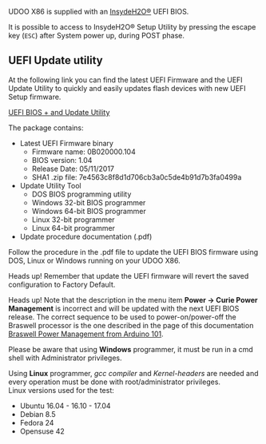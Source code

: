 UDOO X86 is supplied with an [InsydeH2O®](https://www.insyde.com/products) UEFI BIOS.

It is possible to access to InsydeH2O® Setup Utility by pressing the escape key (`ESC`) after System power up, during POST phase.

## UEFI Update utility

At the following link you can find the latest UEFI Firmware and the UEFI Update Utility to quickly and easily updates flash devices with new UEFI Setup firmware.

[UEFI BIOS + and Update Utility](http://download.udoo.org/files/UDOO_X86/UEFI_update/UDOOX86_B02-UEFI_Update_rel104.zip)

The package contains:
* Latest UEFI Firmware binary
  * Firmware name:       0B020000.104
  * BIOS version:        1.04
  * Release Date:        05/11/2017
  * SHA1 .zip file: 7e4563c8f8d1d706cb3a0c5de4b91d7b3fa0499a
* Update Utility Tool
  * DOS BIOS programming utility
  * Windows 32-bit BIOS programmer
  * Windows 64-bit BIOS programmer
  * Linux 32-bit programmer
  * Linux 64-bit programmer
* Update procedure documentation (.pdf)

Follow the procedure in the .pdf file to update the UEFI BIOS firmware using DOS, Linux or Windows running on your UDOO X86.

<span class="label label-warning">Heads up!</span> Remember that update the UEFI firmware will revert the saved configuration to Factory Default.

<span class="label label-warning">Heads up!</span> Note that the description in the menu item **Power -> Curie Power Management** is incorrect and will be updated with the next UEFI BIOS release. The correct sequence to be used to power-on/power-off the Braswell processor is the one described in the page of this documentation [Braswell Power Management from Arduino 101](!/Arduino_101_\(Intel_Curie\)/Braswell_Power_Management_From_Arduino_101).

Please be aware that using **Windows** programmer, it must be run in a cmd shell with Administrator privileges.

Using **Linux** programmer, *gcc compiler* and *Kernel-headers* are needed and every operation must be done with root/administrator privileges.  
Linux versions used for the test:
* Ubuntu 16.04 - 16.10 - 17.04
* Debian 8.5
* Fedora 24
* Opensuse 42
